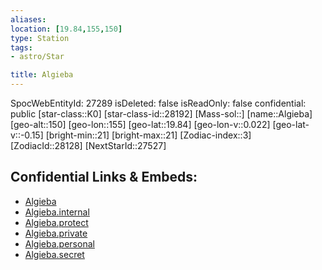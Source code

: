 ```yaml
---
aliases: 
location: [19.84,155,150]
type: Station
tags:
- astro/Star

title: Algieba
---
```

SpocWebEntityId: 27289
isDeleted: false
isReadOnly: false
confidential: public
[star-class::K0]
[star-class-id::28192]
[Mass-sol::]
[name::Algieba]
[geo-alt::150]
[geo-lon::155]
[geo-lat::19.84]
[geo-lon-v::0.022]
[geo-lat-v::-0.15]
[bright-min::21]
[bright-max::21]
[Zodiac-index::3]
[ZodiacId::28128]
[NextStarId::27527]



## Confidential Links & Embeds: 
- [Algieba](../../../_public/astro/Star/Algieba.md) 
- [Algieba.internal](../../../_internal/astro/Star/Algieba.internal.md) 
- [Algieba.protect](../../../_protect/astro/Star/Algieba.protect.md) 
- [Algieba.private](../../../_private/astro/Star/Algieba.private.md) 
- [Algieba.personal](../../../_personal/astro/Star/Algieba.personal.md) 
- [Algieba.secret](../../../_secret/astro/Star/Algieba.secret.md)

